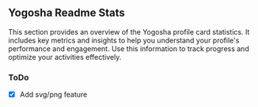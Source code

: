 ## Yogosha Readme Stats

This section provides an overview of the Yogosha profile card statistics. It includes key metrics and insights to help you understand your profile's performance and engagement. Use this information to track progress and optimize your activities effectively.

### ToDo

- [x] Add svg/png feature